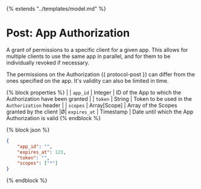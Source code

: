 {% extends "../templates/model.md" %}
# Post: App Authorization

A grant of permissions to a specific client for a given app. This allows for multiple clients to use the same app in parallel, and for them to be individually revoked if necessary.

The permissions on the Authorization {{ protocol-post }} can differ from the ones specified on the app. It's validity can also be limited in time.

{% block properties %}
| | `app_id`     | Integer      | ID of the App to which the Authorization have been granted
| | `token`      | String       | Token to be used in the `Authorization` header
| | `scopes`     | Array[Scope] | Array of the Scopes granted by the client
|Ø| `expires_at` | Timestamp    | Date until which the App Authorization is valid
{% endblock %}


{% block json %}
```json
{
    "app_id": "",
    "expires_at": 123,
    "token": "",
    "scopes": ["*"]
}
```
{% endblock %}

